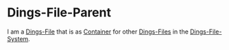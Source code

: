 # Dings-File-Parent

I am a [Dings-File](300000010.md) that is as [Container](600063.md) for other [Dings-Files](300000010.md) in the [Dings-File-System](300000018.md).
